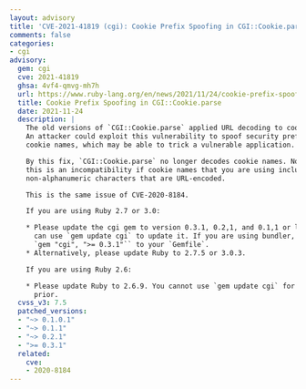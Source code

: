```yaml
---
layout: advisory
title: 'CVE-2021-41819 (cgi): Cookie Prefix Spoofing in CGI::Cookie.parse'
comments: false
categories:
- cgi
advisory:
  gem: cgi
  cve: 2021-41819
  ghsa: 4vf4-qmvg-mh7h
  url: https://www.ruby-lang.org/en/news/2021/11/24/cookie-prefix-spoofing-in-cgi-cookie-parse-cve-2021-41819/
  title: Cookie Prefix Spoofing in CGI::Cookie.parse
  date: 2021-11-24
  description: |
    The old versions of `CGI::Cookie.parse` applied URL decoding to cookie names.
    An attacker could exploit this vulnerability to spoof security prefixes in
    cookie names, which may be able to trick a vulnerable application.

    By this fix, `CGI::Cookie.parse` no longer decodes cookie names. Note that
    this is an incompatibility if cookie names that you are using include
    non-alphanumeric characters that are URL-encoded.

    This is the same issue of CVE-2020-8184.

    If you are using Ruby 2.7 or 3.0:

    * Please update the cgi gem to version 0.3.1, 0.2,1, and 0.1,1 or later. You
      can use `gem update cgi` to update it. If you are using bundler, please add
      `gem "cgi", ">= 0.3.1"`` to your `Gemfile`.
    * Alternatively, please update Ruby to 2.7.5 or 3.0.3.

    If you are using Ruby 2.6:

    * Please update Ruby to 2.6.9. You cannot use `gem update cgi` for Ruby 2.6 or
      prior.
  cvss_v3: 7.5
  patched_versions:
  - "~> 0.1.0.1"
  - "~> 0.1.1"
  - "~> 0.2.1"
  - ">= 0.3.1"
  related:
    cve:
    - 2020-8184
---
```

